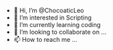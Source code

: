 - 👋 Hi, I’m @ChocoaticLeo
- 👀 I’m interested in Scripting
- 🌱 I’m currently learning coding
- 💞️ I’m looking to collaborate on ...
- 📫 How to reach me ...

<!---
ChocoaticLeo/ChocoaticLeo is a ✨ special ✨ repository because its `README.md` (this file) appears on your GitHub profile.
You can click the Preview link to take a look at your changes.
--->
